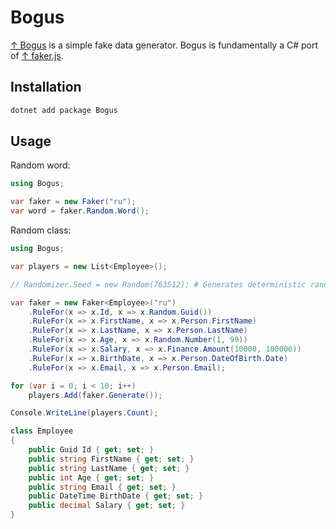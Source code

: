 # Bogus

[↑ Bogus](https://github.com/bchavez/Bogus) is a simple fake data generator. Bogus is fundamentally a C# port of [↑ faker.js](https://github.com/faker-js/faker).

## Installation

```bash
dotnet add package Bogus
```

## Usage

Random word:

```csharp
using Bogus;

var faker = new Faker("ru");
var word = faker.Random.Word();
```

Random class:

```csharp
using Bogus;

var players = new List<Employee>();

// Randomizer.Seed = new Random(763512); # Generates deterministic random values

var faker = new Faker<Employee>("ru")
    .RuleFor(x => x.Id, x => x.Random.Guid())
    .RuleFor(x => x.FirstName, x => x.Person.FirstName)
    .RuleFor(x => x.LastName, x => x.Person.LastName)
    .RuleFor(x => x.Age, x => x.Random.Number(1, 99))
    .RuleFor(x => x.Salary, x => x.Finance.Amount(10000, 100000))
    .RuleFor(x => x.BirthDate, x => x.Person.DateOfBirth.Date)
    .RuleFor(x => x.Email, x => x.Person.Email);

for (var i = 0; i < 10; i++)
    players.Add(faker.Generate());

Console.WriteLine(players.Count);

class Employee
{
    public Guid Id { get; set; }
    public string FirstName { get; set; }
    public string LastName { get; set; }
    public int Age { get; set; }
    public string Email { get; set; }
    public DateTime BirthDate { get; set; }
    public decimal Salary { get; set; }
}
```
